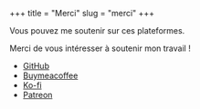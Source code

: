 +++
title = "Merci"
slug = "merci"
+++

Vous pouvez me soutenir sur ces plateformes.

Merci de vous intéresser à soutenir mon travail !

- [GitHub](https://github.com/sponsors/endormi)
- [Buymeacoffee](https://www.buymeacoffee.com/endormi)
- [Ko-fi](https://ko-fi.com/endormi)
- [Patreon](https://www.patreon.com/endormi)
